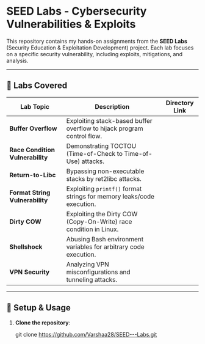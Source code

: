 # SEED Labs - Cybersecurity Vulnerabilities & Exploits

This repository contains my hands-on assignments from the **SEED Labs** (Security Education & Exploitation Development) project. Each lab focuses on a specific security vulnerability, including exploits, mitigations, and analysis.

---

## 📌 Labs Covered

| Lab Topic | Description | Directory Link |
|-----------|------------|----------------|
| **Buffer Overflow** | Exploiting stack-based buffer overflow to hijack program control flow.
| **Race Condition Vulnerability** | Demonstrating TOCTOU (Time-of-Check to Time-of-Use) attacks. 
| **Return-to-Libc** | Bypassing non-executable stacks by ret2libc attacks.
| **Format String Vulnerability** | Exploiting `printf()` format strings for memory leaks/code execution.
| **Dirty COW** | Exploiting the Dirty COW (Copy-On-Write) race condition in Linux. 
| **Shellshock** | Abusing Bash environment variables for arbitrary code execution. 
| **VPN Security** | Analyzing VPN misconfigurations and tunneling attacks. 

---

## 🔧 Setup & Usage
1. **Clone the repository**:
   
   git clone https://github.com/Varshaa28/SEED---Labs.git
